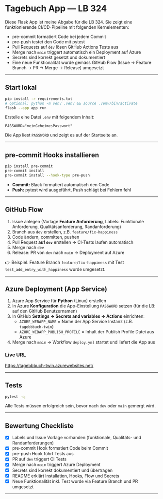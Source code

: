 # Tagebuch App — LB 324

Diese Flask App ist meine Abgabe für die LB 324. Sie zeigt eine funktionierende CI/CD-Pipeline mit folgenden Kernelementen:

- pre-commit formatiert Code bei jedem Commit  
- pre-push testet den Code mit pytest  
- Pull Requests auf `dev` lösen GitHub Actions Tests aus  
- Merge nach `main` triggert automatisch ein Deployment auf Azure  
- Secrets sind korrekt gesetzt und dokumentiert  
- Eine neue Funktionalität wurde gemäss GitHub Flow (Issue → Feature Branch → PR → Merge → Release) umgesetzt  

---

## Start lokal

```bash
pip install -r requirements.txt
# optional: python -m venv .venv && source .venv/bin/activate
flask --app app run
```

Erstelle eine Datei `.env` mit folgendem Inhalt:
```env
PASSWORD="meinGeheimesPasswort"
```
Die App liest `PASSWORD` und zeigt es auf der Startseite an.

---

## pre-commit Hooks installieren

```bash
pip install pre-commit
pre-commit install
pre-commit install --hook-type pre-push
```

- **Commit:** Black formatiert automatisch den Code  
- **Push:** pytest wird ausgeführt, Push schlägt bei Fehlern fehl  

---

## GitHub Flow

1. Issue anlegen (Vorlage **Feature Anforderung**, Labels: Funktionale Anforderung, Qualitätsanforderung, Randanforderung)  
2. Branch aus `dev` erstellen, z.B. `feature/fix-happiness`  
3. Code ändern, committen, pushen  
4. Pull Request **auf `dev`** erstellen → CI-Tests laufen automatisch  
5. Merge nach `dev`  
6. Release: PR von `dev` nach `main` → Deployment auf Azure  

👉 Beispiel: Feature Branch `feature/fix-happiness` mit Test `test_add_entry_with_happiness` wurde umgesetzt.  

---

## Azure Deployment (App Service)

1. Azure App Service für **Python** (Linux) erstellen  
2. In Azure **Konfiguration** die App-Einstellung `PASSWORD` setzen (für die LB: auf den GitHub Benutzernamen)  
3. In GitHub **Settings → Secrets and variables → Actions** einrichten:  
   - `AZURE_WEBAPP_NAME` = Name der App Service Instanz (z.B. `tagebbbuch-twin`)  
   - `AZURE_WEBAPP_PUBLISH_PROFILE` = Inhalt der Publish Profile Datei aus Azure  
4. Merge nach `main` → Workflow `deploy.yml` startet und liefert die App aus  

### Live URL

https://tagebbbuch-twin.azurewebsites.net/

---

## Tests

```bash
pytest -q
```

Alle Tests müssen erfolgreich sein, bevor nach `dev` oder `main` gemergt wird.

---

## Bewertung Checkliste

- [x] Labels und Issue Vorlage vorhanden (funktionale, Qualitäts- und Randanforderungen)  
- [x] pre-commit Hook formatiert Code beim Commit  
- [x] pre-push Hook führt Tests aus  
- [x] PR auf `dev` triggert CI Tests  
- [x] Merge nach `main` triggert Azure Deployment  
- [x] Secrets sind korrekt dokumentiert und übertragen  
- [x] README erklärt Installation, Hooks, Flow und Secrets  
- [x] Neue Funktionalität inkl. Test wurde via Feature Branch und PR umgesetzt  

---
